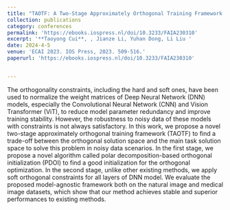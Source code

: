 ```yaml
---
title: "TAOTF: A Two-Stage Approximately Orthogonal Training Framework in Deep Neural Networks"
collection: publications
category: conferences
permalink: 'https://ebooks.iospress.nl/doi/10.3233/FAIA230310'
excerpt: '**Taoyong Cui**, , Jianze Li, Yuhan Dong, Li Liu '
date: 2024-4-5
venue: 'ECAI 2023. IOS Press, 2023. 509-516.'
paperurl: 'https://ebooks.iospress.nl/doi/10.3233/FAIA230310'


---
```

The orthogonality constraints, including the hard and soft ones, have been used to normalize the weight matrices of Deep Neural Network (DNN) models, especially the Convolutional Neural Network (CNN) and Vision Transformer (ViT), to reduce model parameter redundancy and improve training stability. However, the robustness to noisy data of these models with constraints is not always satisfactory. In this work, we propose a novel two-stage approximately orthogonal training framework (TAOTF) to find a trade-off between the orthogonal solution space and the main task solution space to solve this problem in noisy data scenarios. In the first stage, we propose a novel algorithm called polar decomposition-based orthogonal initialization (PDOI) to find a good initialization for the orthogonal optimization. In the second stage, unlike other existing methods, we apply soft orthogonal constraints for all layers of DNN model. We evaluate the proposed model-agnostic framework both on the natural image and medical image datasets, which show that our method achieves stable and superior performances to existing methods.
